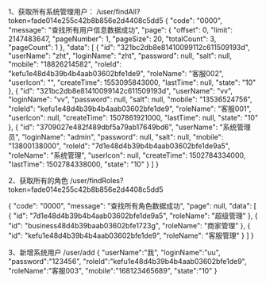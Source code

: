 1、获取所有系统管理用户：
/user/findAll?token=fade014e255c42b8b856e2d4408c5dd5
{
    "code": "0000",
    "message": "查找所有用户信息数据成功",
    "page": {
        "offset": 0,
        "limit": 2147483647,
        "pageNumber": 1,
        "pageSize": 20,
        "totalCount": 3,
        "pageCount": 1
    },
    "data": [
        {
            "id": "321bc2db8e81410099112c611509193d",
            "userName": "zht",
            "loginName": "zht",
            "password": null,
            "salt": null,
            "mobile": "18826214582",
            "roleId": "kefu1e48d4b39b4b4aab03602bfe1de9",
            "roleName": "客服002",
            "userIcon": "",
            "createTime": 1553095843000,
            "lastTime": null,
            "state": "10"
        },
        {
            "id": "321bc2db8e81410099142c611509193d",
            "userName": "vv",
            "loginName": "vv",
            "password": null,
            "salt": null,
            "mobile": "13536524756",
            "roleId": "kefu1e48d4b39b4b4aab03602bfe1de9",
            "roleName": "客服001",
            "userIcon": null,
            "createTime": 1507861921000,
            "lastTime": null,
            "state": "10"
        },
        {
            "id": "3709027e482f489dbf5a79ab17649bd6",
            "userName": "系统管理员",
            "loginName": "admin",
            "password": null,
            "salt": null,
            "mobile": "13800138000",
            "roleId": "7d1e48d4b39b4b4aab03602bfe1de9a5",
            "roleName": "系统管理",
            "userIcon": null,
            "createTime": 1502784334000,
            "lastTime": 1502784338000,
            "state": "10"
        }
    ]
}


2、获取所有的角色
/user/findRoles?token=fade014e255c42b8b856e2d4408c5dd5

{
    "code": "0000",
    "message": "查找所有角色数据成功",
    "page": null,
    "data": [
        {
            "id": "7d1e48d4b39b4b4aab03602bfe1de9a5",
            "roleName": "超级管理"
        },
        {
            "id": "business48d4b39baab03602bfe1723g",
            "roleName": "商家管理"
        },
        {
            "id": "kefu1e48d4b39b4b4aab03602bfe1de9",
            "roleName": "客服管理"
        }
    ]
}

3、新增系统用户
   /user/add
   {
	"userName":"我",
    "loginName":"uu",
    "password":"123456",
    "roleId":"kefu1e48d4b39b4b4aab03602bfe1de9",
    "roleName":"客服003",
    "mobile":"168123465689",
    "state":"10"
  }
   
